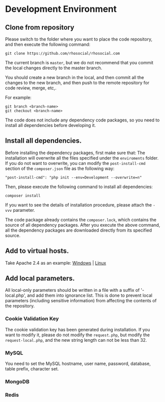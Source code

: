 # Development Environment

## Clone from repository

Please switch to the folder where you want to place the code repository, and then
execute the following command:

```
git clone https://github.com/rhosocial/rhosocial.com
```

The current branch is `master`, but we do not recommend that you commit the local
changes directly to the master branch.

You should create a new branch in the local, and then commit all the changes to
the new branch, and then push to the remote repository for code review, merge, etc,.

For example:

```
git branch <branch-name>
git checkout <branch-name>
```

The code does not include any dependency code packages, so you need to install all
dependencies before developing it.

## Install all dependencies.

Before installing the dependency packages, first make sure that:
The installation will overwrite all the files specified under the `enviroments`
folder. If you do not want to overwrite, you can modify the `post-install-cmd`
section of the `composer.json` file as the following way:

```
"post-install-cmd": "php init --env=Development --overwrite=n"
```

Then, please execute the following command to install all dependencies:

```
composer install
```

If you want to see the details of installation procedure, please attach the `-vvv`
parameter.

The code package already contains the `composer.lock`, which contains the source of all dependency packages.
After you execute the above command, all the dependency packages are downloaded directly from its specified source.

## Add to virtual hosts.

Take Apache 2.4 as an example: [Windows](Windows-Apache-vhosts.md) | [Linux](Linux-Apache-vhosts.md)

## Add local parameters.

All local-only parameters should be written in a file with a suffix of '-local.php',
and add them into ignorance list.
This is done to prevent local parameters (including sensitive information) from
affecting the contents of the repository.

### Cookie Validation Key

The cookie validation key has been generated during installation. 
If you want to modify it, please do not modify the `request.php`, but modify the
`request-local.php`, and the new string length can not be less than 32.

### MySQL

You need to set the MySQL hostname, user name, password, database, table prefix, character set.

### MongoDB

### Redis
